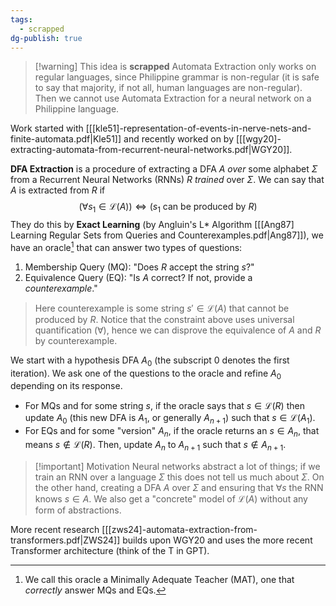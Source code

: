 ```yaml
---
tags:
  - scrapped
dg-publish: true
---
```

>[!warning] This idea is **scrapped**
>Automata Extraction only works on regular languages, since Philippine grammar is non-regular (it is safe to say that majority, if not all, human languages are non-regular). Then we cannot use Automata Extraction for a neural network on a Philippine language.

Work started with [[[kle51]-representation-of-events-in-nerve-nets-and-finite-automata.pdf|Kle51]] and recently worked on by [[[wgy20]-extracting-automata-from-recurrent-neural-networks.pdf|WGY20]].

**DFA Extraction** is a procedure of extracting a DFA $A$ *over* some alphabet $\Sigma$ from a Recurrent Neural Networks (RNNs) $R$ *trained* over $\Sigma$. We can say that $A$ is extracted from $R$ if $$(\forall s_{1}\in \mathcal{L}(A))\iff(s_{1} \text{ can be produced by }R)$$They do this by **Exact Learning** (by Angluin's L* Algorithm [[[Ang87] Learning Regular Sets from Queries and Counterexamples.pdf|Ang87]]), we have an oracle[^1] that can answer two types of questions:
1. Membership Query (MQ): "Does $R$ accept the string $s$?"
2. Equivalence Query (EQ): "Is $A$ correct? If not, provide a *counterexample*."

> Here counterexample is some string $s'\in \mathcal{L}(A)$ that cannot be produced by $R$. Notice that the constraint above uses universal quantification ($\forall$), hence we can disprove the equivalence of $A$ and $R$ by counterexample.

We start with a hypothesis DFA $A_0$ (the subscript 0 denotes the first iteration). We ask one of the questions to the oracle and refine $A_{0}$ depending on its response.
- For MQs and for some string $s$, if the oracle says that $s\in \mathcal{L}(R)$ then update $A_{0}$ (this new DFA is $A_1$, or generally $A_{n+1}$) such that $s\in \mathcal{L}(A_{1})$.
- For EQs and for some "version" $A_n$, if the oracle returns an $s\in A_{n}$, that means $s \not\in \mathcal{L}(R)$. Then, update $A_n$ to $A_{n+1}$ such that $s\not\in A_{n+1}$.

>[!important] Motivation
>Neural networks abstract a lot of things; if we train an RNN over a language $\Sigma$ this does not tell us much about $\Sigma$. On the other hand, creating a DFA $A$ over $\Sigma$ and ensuring that $\forall s$ the RNN knows $s\in A$. We also get a "concrete" model of $\mathcal{L}(A)$ without any form of abstractions. 

More recent research [[[zws24]-automata-extraction-from-transformers.pdf|ZWS24]] builds upon WGY20 and uses the more recent Transformer architecture (think of the T in GPT).

[^1]: We call this oracle a Minimally Adequate Teacher (MAT), one that *correctly* answer MQs and EQs.